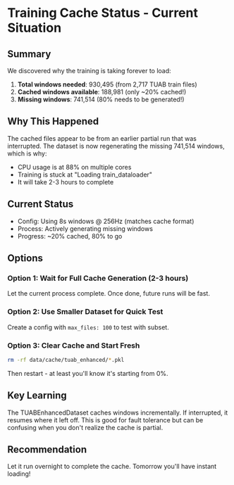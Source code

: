 # Training Cache Status - Current Situation

## Summary

We discovered why the training is taking forever to load:

1. **Total windows needed**: 930,495 (from 2,717 TUAB train files)
2. **Cached windows available**: 188,981 (only ~20% cached!)
3. **Missing windows**: 741,514 (80% needs to be generated!)

## Why This Happened

The cached files appear to be from an earlier partial run that was interrupted. The dataset is now regenerating the missing 741,514 windows, which is why:

- CPU usage is at 88% on multiple cores
- Training is stuck at "Loading train_dataloader"
- It will take 2-3 hours to complete

## Current Status

- Config: Using 8s windows @ 256Hz (matches cache format)
- Process: Actively generating missing windows
- Progress: ~20% cached, 80% to go

## Options

### Option 1: Wait for Full Cache Generation (2-3 hours)
Let the current process complete. Once done, future runs will be fast.

### Option 2: Use Smaller Dataset for Quick Test
Create a config with `max_files: 100` to test with subset.

### Option 3: Clear Cache and Start Fresh
```bash
rm -rf data/cache/tuab_enhanced/*.pkl
```
Then restart - at least you'll know it's starting from 0%.

## Key Learning

The TUABEnhancedDataset caches windows incrementally. If interrupted, it resumes where it left off. This is good for fault tolerance but can be confusing when you don't realize the cache is partial.

## Recommendation

Let it run overnight to complete the cache. Tomorrow you'll have instant loading!